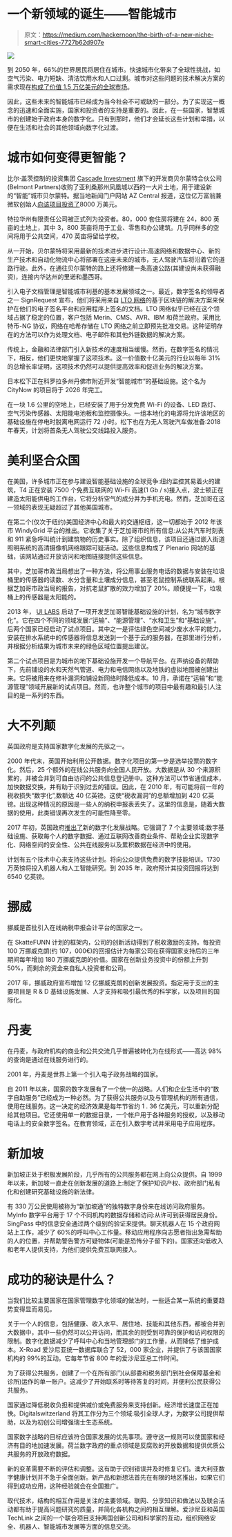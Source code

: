 # 一个新领域的诞生——智能城市

> 原文：<https://medium.com/hackernoon/the-birth-of-a-new-niche-smart-cities-7727b62d907e>

![](img/69ea589b5f240085fbaca71be3508bec.png)

到 2050 年，66%的世界居民将居住在城市。快速城市化带来了全球性挑战，如空气污染、电力短缺、清洁饮用水和人口过剩。城市对这些问题的技术解决方案的需求现在[构成了价值 1.5 万亿美元的全球市场](https://www.forbes.com/sites/sarwantsingh/2014/06/19/smart-cities-a-1-5-trillion-market-opportunity/#19adbe0c6053)。

因此，这些未来的智能城市已经成为当今社会不可或缺的一部分。为了实现这一概念的迅速和全面实施，国家和投资者的支持是重要的。因此，在一些国家，智慧城市的创建始于政府本身的数字化。只有到那时，他们才会延长这些计划和举措，以便在生活和社会的其他领域向数字化过渡。

# 城市如何变得更智能？

比尔·盖茨控制的投资集团 [Cascade Investment](https://ciginc.net) 旗下的开发商贝尔蒙特合伙公司(Belmont Partners)收购了亚利桑那州凤凰城以西的一大片土地，用于建设新的“智能”城市贝尔蒙特。据当地新闻门户网站 AZ Central 报道，这位亿万富翁兼微软创始人[向该项目投资了](https://eu.azcentral.com/story/money/real-estate/catherine-reagor/2017/11/08/bill-gates-cascade-invests-belmont-real-estate-development-near-phoenix/842280001/)8000 万美元。

特拉华州有限责任公司被正式列为投资者。80，000 套住房将建在 24，800 英亩的土地上，其中 3，800 英亩将用于工业、零售和办公建筑。几乎同样多的空间将用于公共空间，470 英亩将留给学校。

从一开始，贝尔蒙特将采用最新的技术进步进行设计:高速网络和数据中心、新的生产技术和自动化物流中心将部署在这座未来的城市，无人驾驶汽车将沿着它的道路行驶。此外，在通往贝尔蒙特的路上还将修建一条高速公路(其建设尚未获得融资)，连接内华达州的里诺和墨西哥。

引入电子文档管理是智能城市利基的基本发展领域之一。最近，数字签名的领导者之一 SignRequest 宣布，他们将采用来自 [LTO 网络](https://lto.network)的基于区块链的解决方案来保护在他们的电子签名平台和应用程序上签名的文档。LTO 网络似乎已经在这个领域占据了稳定的位置，客户包括 Merin、CMS、AVR、IBM 和荷兰政府。采用比特币-NG 协议，网络在哈希存储在 LTO 网络之前立即预先批准交易。这种证明存在的方法可以作为处理文档、电子邮件和其他外链数据的解决方案。

传统上，金融和法律部门引入新技术的速度相当缓慢。然而，在数字签名的情况下，相反，他们更快地掌握了这项技术。这一价值数十亿美元的行业以每年 31%的总增长率证明，这项技术仍然可以提供提高效率和促进业务的解决方案。

日本松下正在科罗拉多州丹佛市附近开发“智能城市”的基础设施。这个名为 CityNow 的项目将于 2026 年完工。

在一块 1.6 公里的空地上，已经安装了用于分发免费 Wi-Fi 的设备、LED 路灯、空气污染传感器、太阳能电池板和监控摄像头。一组本地化的电源将允许该地区的基础设施在停电时脱离电网运行 72 小时。松下也在为无人驾驶汽车做准备:2018 年春天，计划将首条无人驾驶公交线路投入服务。

# 美利坚合众国

在美国，许多城市正在参与建设智能基础设施的全球竞争:纽约监控其易着火的建筑，T4 正在安装 7500 个免费互联网的 Wi-Fi 高速(1 Gb / s)接入点，波士顿正在建造太阳能供电的工作台，它将分析空气的成分并为手机充电。然而，芝加哥在这一领域的表现无疑超过了其他美国城市。

在第二个(仅次于纽约)美国经济中心和最大的交通枢纽，这一切都始于 2012 年该市 WindyGrid 平台的推出。它收集了关于芝加哥市的所有信息:从公共汽车时刻表和 911 紧急呼叫统计到建筑物的历史事实。除了组织信息，该项目还通过嵌入街道照明系统的高清摄像机网络跟踪可疑活动。这些信息构成了 Plenario 网站的基础，该网站通过开放访问和地图链接提供这些信息。

其中，芝加哥市政当局想出了一种方法，将公用事业服务电话的数据与安装在垃圾桶里的传感器的读数、水分含量和土壤成分信息，甚至老鼠控制系统联系起来。根据芝加哥市政当局的报告，对抗老鼠扩散的效力增加了 20%。顺便提一下，垃圾桶上的传感器是太阳能的。

2013 年， [UI LABS](https://www.uilabs.org/) 启动了一项开发芝加哥智能基础设施的计划，名为“城市数字化”。它在四个不同的领域发展:“运输”、“能源管理”、“水和卫生”和“基础设施”。后两个国家已经启动了试点项目。其中之一是评估绿色空间减少废水水平的能力。安装在排水系统中的传感器将信息发送到一个基于云的服务器，在那里进行分析，并根据分析结果为城市未来的绿色区域位置提出建议。

第二个试点项目是为城市的地下基础设施开发一个导航平台。在声纳设备的帮助下，先前铺设的水和天然气管道、电力和电信网络以及地铁的虚拟地图被创建出来。它将被用来在修补漏洞和铺设新网络时降低成本。10 月，承诺在“运输”和“能源管理”领域开展新的试点项目。然而，也许整个城市的项目中最有趣和最引人注目的是一系列的东西。

# 大不列颠

英国政府是支持国家数字化发展的先驱之一。

2000 年代末，英国开始利用公开数据。数字化项目的第一步是选举投票的数字化。然后，25 个额外的在线公共服务向全国人民开放。大数据是从 30 个来源积累的，并被合并到可自由访问的公共信息登记册中。这种方法可以节省通信成本，加快数据交换，并有助于识别过去的错误。因此，在 2010 年，有可能将前一年的税收损失“数字化”,数额达 40 亿英镑。这使“税收漏洞”的总额增加到 420 亿英镑。出现这种情况的原因是一些人的纳税申报表丢失了。这里的信息是，随着大数据的使用，此类错误再次发生的可能性降至零。

2017 年初，英国政府[推出了](https://www.gov.uk/government/publications/uk-digital-strategy/uk-digital-strategy)新的数字化发展战略。它强调了 7 个主要领域:数字基础设施、获取每个人的数字数据、通过互联网改善商业条件、帮助企业实现数字化、网络空间的安全性、公共在线服务以及累积数据在经济中的使用。

计划有五个技术中心来支持这些计划。将向公众提供免费的数字技能培训。1730 万英镑将投入机器人和人工智能研究。到 2035 年，政府预计其投资回报将达到 6540 亿英镑。

# 挪威

挪威是首批引入在线纳税申报会计平台的国家之一。

在 SkatteFUNN 计划的框架内，公司的创新活动得到了税收激励的支持。每投资 100 万挪威克朗(约 107，000€)的回报估计为每家公司在获得国家支持后的三年期间每年增加 180 万挪威克朗的价值。国家在创新业务投资中的份额上升到 50%，而剩余的资金来自私人投资者和公司。

2017 年，挪威政府宣布增加 12 亿挪威克朗的创新发展投资。指定用于支出的主要项目是 R & D 基础设施发展、人才支持和吸引最优秀的科学家，以及项目的国际化。

# 丹麦

在丹麦，与政府机构的商业和公共交流几乎普遍被转化为在线形式——高达 98%的查询是通过在线服务进行的。

2001 年，丹麦是世界上第一个引入电子政务战略的国家。

自 2011 年以来，国家的数字发展有了一个统一的战略。人们和企业生活中的“数字自助服务”已经成为一种必然。为了获得公共服务以及与管理机构的所有通信，使用在线服务。这一决定的经济效果是每年节省约 1 . 36 亿美元，可以重新分配给其他项目。它还使用单一的数据目录，一个帐户用于各种服务的授权，以及移动电话上的安全数字签名。在教育领域，正在引入数字考试并采用电子应用程序。

# 新加坡

新加坡正处于积极发展阶段，几乎所有的公共服务都在网上向公众提供。自 1999 年以来，新加坡一直走在创新发展的道路上:制定了保护知识产权、政府部门私有化和创建研究基础设施的新法律。

有 330 万公民使用被称为“新加坡通”的独特数字身份来在线访问政府服务。MyInfo 数字平台用于 17 个不同机构的数据存储和访问:从许可到获得居民身份。SingPass 中的信息安全通过两个级别的验证来提供。聊天机器人在 15 个政府网站上工作，减少了 60%的呼叫中心工作量。移动应用程序向志愿者指出急需帮助的人的位置，并帮助警告警方可疑物体(可能是恐怖分子留下的)。国家还向低收入和老年人提供支持，为他们提供免费互联网接入。

# 成功的秘诀是什么？

当我们比较主要国家在国家管理数字化领域的做法时，一些适合某一系统的重要趋势变得显而易见。

关于一个人的信息，包括健康、收入水平、居住地、技能和其他东西，都被合并到大数据中，其中一些仍然可以公开访问，而其余的则受到可靠的保护和访问权限的限制。数字化数据减少了呼叫中心和当地管理部门的工作量，从而降低了维护成本。X-Road 爱沙尼亚统一数据库联合了 52，000 家企业，并提供了与该国国家机构的 99%的互动。它每年节省 800 年的爱沙尼亚总工作时间。

为了获得公共服务，创建了一个在所有部门(从部委和税务部门到社会保障基金和诊所)运作的单一账户。这减少了开始联系时等待答复的时间，并便利公民获得公共服务。

国家通过降低税收负担和提供减价或免费服务来支持创新。经济增长速度正在加快。Digitalswitzerland 将其工作分为三个领域:吸引全球人才，为数字公司提供帮助，以及为初创公司增强瑞士生态系统。

国家数字战略的目标应该符合国家发展的优先事项。遵守这一规则可以使国家和经济有目的地加速发展。荷兰数字政府的重点领域是反腐败的开放数据和提供优质公共服务的开放政府数据。

新的变革需要不断的评估和调整。这有助于识别错误并及时修复它们。澳大利亚数字健康计划并不急于全面创新。新产品和新想法首先在有限的地区推出，如果它们得到成功应用，这种经验就会在全国推广。

取代技术，结构的相互作用是关注的主要领域。联网、分享知识和做法以及联合活动都有助于提高问题研究的质量，并简化各机构之间的相互理解。爱沙尼亚和英国 TechLink 之间的一个联合项目支持两国创新公司和科学家的互动，组织网络安全、机器人、智能城市发展等方面的信息交流。